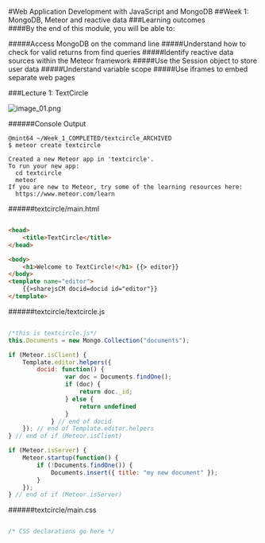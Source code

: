 #Web Application Development with JavaScript and MongoDB
##Week 1: MongoDB, Meteor and reactive data
###Learning outcomes  
####By the end of this module, you will be able to:

#####Access MongoDB on the command line
#####Understand how to check for valid returns from find queries
#####Identify reactive data sources within the Meteor framework
#####Use the Session object to store user data
#####Understand variable scope
#####Use iframes to embed separate web pages

###Lecture 1: TextCircle

![image_01.png](Images/image_01.png "Logo Title Text 1")


######Console Output

```Console
@mint64 ~/Week_1_COMPLETED/textcircle_ARCHIVED
$ meteor create textcircle

Created a new Meteor app in 'textcircle'.     
To run your new app:                          
  cd textcircle                               
  meteor                                                                                 
If you are new to Meteor, try some of the learning resources here:
  https://www.meteor.com/learn     

```

######textcircle/main.html  

```HTML  

<head>
    <title>TextCircle</title>
</head>

<body>
    <h1>Welcome to TextCircle!</h1> {{> editor}}
</body>
<template name="editor">
    {{>sharejsCM docid=docid id="editor"}}
</template>

```

######textcircle/textcircle.js  

```JavaScript 

/*this is textcircle.js*/
this.Documents = new Mongo.Collection("documents");

if (Meteor.isClient) {
    Template.editor.helpers({
        docid: function() {
                var doc = Documents.findOne();
                if (doc) {
                    return doc._id;
                } else {
                    return undefined
                }
            } // end of docid
    }); // end of Template.editor.helpers
} // end of if (Meteor.isClient)

if (Meteor.isServer) {
    Meteor.startup(function() {
        if (!Documents.findOne()) {
            Documents.insert({ title: "my new document" });
        }
    });
} // end of if (Meteor.isServer)

```

######textcircle/main.css

```CSS 

/* CSS declarations go here */

```
































